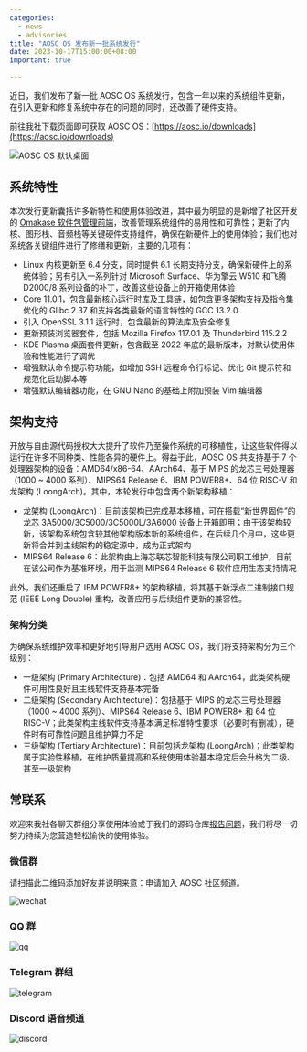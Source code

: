 ```yaml
---
categories:
  - news
  - advisories
title: "AOSC OS 发布新一批系统发行"
date: 2023-10-17T15:00:00+08:00
important: true

---
```


近日，我们发布了新一批 AOSC OS 系统发行，包含一年以来的系统组件更新，在引入更新和修复系统中存在的问题的同时，还改善了硬件支持。

前往我社下载页面即可获取 AOSC OS：[https://aosc.io/downloads](https://aosc.io/downloads)

![AOSC OS 默认桌面](https://raw.githubusercontent.com/AOSC-Dev/newsroom/master/special-issue/20231017/imgs/desktop.zh_CN.png)

系统特性
----

本次发行更新囊括许多新特性和使用体验改进，其中最为明显的是新增了社区开发的 [Omakase 软件包管理前端](https://github.com/AOSC-Dev/oma)，改善管理系统组件的易用性和可靠性；更新了内核、图形栈、音频栈等关键硬件支持组件，确保在新硬件上的使用体验；我们也对系统各关键组件进行了修缮和更新，主要的几项有：

- Linux 内核更新至 6.4 分支，同时提供 6.1 长期支持分支，确保新硬件上的系统体验；另有引入一系列针对 Microsoft Surface、华为擎云 W510 和飞腾 D2000/8 系列设备的补丁，改善这些设备上的开箱使用体验
- Core 11.0.1，包含最新核心运行时库及工具链，如包含更多架构支持及指令集优化的 Glibc 2.37 和支持各类最新的语言特性的 GCC 13.2.0
- 引入 OpenSSL 3.1.1 运行时，包含最新的算法库及安全修复
- 更新预装浏览器套件，包括 Mozilla Firefox 117.0.1 及 Thunderbird 115.2.2
- KDE Plasma 桌面套件更新，包含截至 2022 年底的最新版本，对默认使用体验和性能进行了调优
- 增强默认命令提示符功能，如增加 SSH 远程命令行标记、优化 Git 提示符和规范化启动脚本等
- 增强默认编辑器功能，在 GNU Nano 的基础上附加预装 Vim 编辑器

架构支持
----

开放与自由源代码授权大大提升了软件乃至操作系统的可移植性，让这些软件得以运行在许多不同种类、性能各异的硬件上。得益于此，AOSC OS 共支持基于 7 个处理器架构的设备：AMD64/x86-64、AArch64、基于 MIPS 的龙芯三号处理器（1000 ~ 4000 系列）、MIPS64 Release 6、IBM POWER8+、64 位 RISC-V 和龙架构 (LoongArch)。其中，本轮发行中包含两个新架构移植：

- 龙架构 (LoongArch)：目前该架构已完成基本移植，可在搭载“新世界固件”的龙芯 3A5000/3C5000/3C5000L/3A6000 设备上开箱即用；由于该架构较新，该架构系统包含较其他架构版本新的系统组件，在后续几个月中，这些更新将合并到主线架构的稳定源中，成为正式架构
- MIPS64 Release 6：此架构由上海芯联芯智能科技有限公司职工维护，目前在该公司作为基准环境，用于监测 MIPS64 Release 6 软件应用生态支持情况

此外，我们还重启了 IBM POWER8+ 的架构移植，将其基于新浮点二进制接口规范 (IEEE Long Double) 重构，改善应用与后续组件更新的兼容性。

### 架构分类

为确保系统维护效率和更好地引导用户选用 AOSC OS，我们将支持架构分为三个级别：

- 一级架构 (Primary Architecture)：包括 AMD64 和 AArch64，此类架构硬件可用性良好且主线软件支持基本完备
- 二级架构 (Secondary Architecture)：包括基于 MIPS 的龙芯三号处理器（1000 ~ 4000 系列）、MIPS64 Release 6、IBM POWER8+ 和 64 位 RISC-V；此类架构主线软件支持基本满足标准特性要求（必要时有删减），硬件时有可靠性问题且维护算力不足
- 三级架构 (Tertiary Architecture)：目前包括龙架构 (LoongArch)；此类架构属于实验性移植，在维护质量提高和系统使用体验基本稳定后会升格为二级、甚至一级架构

常联系
----

欢迎来我社各聊天群组分享使用体验或于我们的源码仓库[报告问题](https://github.com/AOSC-Dev/aosc-os-abbs/issues/new?assignees=&labels=&projects=&template=bug-report.yml)，我们将尽一切努力持续为您营造轻松愉快的使用体验。

### 微信群

请扫描此二维码添加好友并说明来意：申请加入 AOSC 社区频道。

![wechat](https://raw.githubusercontent.com/AOSC-Dev/newsroom/master/special-issue/20231017/imgs/wechat.png)

### QQ 群

![qq](https://raw.githubusercontent.com/AOSC-Dev/newsroom/master/special-issue/20231017/imgs/qq.jpg)

### Telegram 群组

![telegram](https://raw.githubusercontent.com/AOSC-Dev/newsroom/master/special-issue/20231017/imgs/telegram.png)

### Discord 语音频道

![discord](https://raw.githubusercontent.com/AOSC-Dev/newsroom/master/special-issue/20231017/imgs/discord.png)
